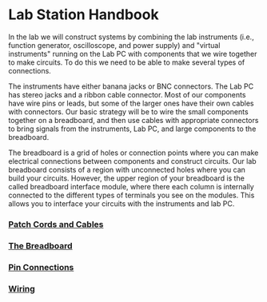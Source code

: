 # Lab Station Handbook

In the lab we will construct systems by combining the lab instruments
(i.e., function generator, oscilloscope, and power supply) and "virtual
instruments" running on the Lab PC with components that we wire together
to make circuits. To do this we need to be able to make several types of
connections.

The instruments have either banana jacks or BNC connectors. The Lab PC
has stereo jacks and a ribbon cable connector. Most of our components
have wire pins or leads, but some of the larger ones have their own
cables with connectors. Our basic strategy will be to wire the small
components together on a breadboard, and then use cables with
appropriate connectors to bring signals from the instruments, Lab PC,
and large components to the breadboard.

The breadboard is a grid of holes or connection points where you can
make electrical connections between components and construct circuits.
Our lab breadboard consists of a region with unconnected holes where you
can build your circuits. However, the upper region of your breadboard is
the called breadboard interface module, where there each column is
internally connected to the different types of terminals you see on the
modules. This allows you to interface your circuits with the instruments
and lab PC.

### [Patch Cords and Cables](../references/patch-cords-and-cables)
### [The Breadboard](../references/breadboard)
### [Pin Connections](../references/interface)
### [Wiring](../references/wiring)
